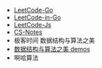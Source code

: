 - [LeetCode-Go](https://github.com/halfrost/LeetCode-Go)
- [LeetCode-in-Go](https://github.com/aQuaYi/LeetCode-in-Go)
- [LeetCode-Js](https://github.com/azl397985856/leetcode)
- [CS-Notes](https://github.com/CyC2018/CS-Notes)
- 极客时间 数据结构与算法之美
- [数据结构与算法之美 demos](https://github.com/wangzheng0822/algo)
- 啊哈算法